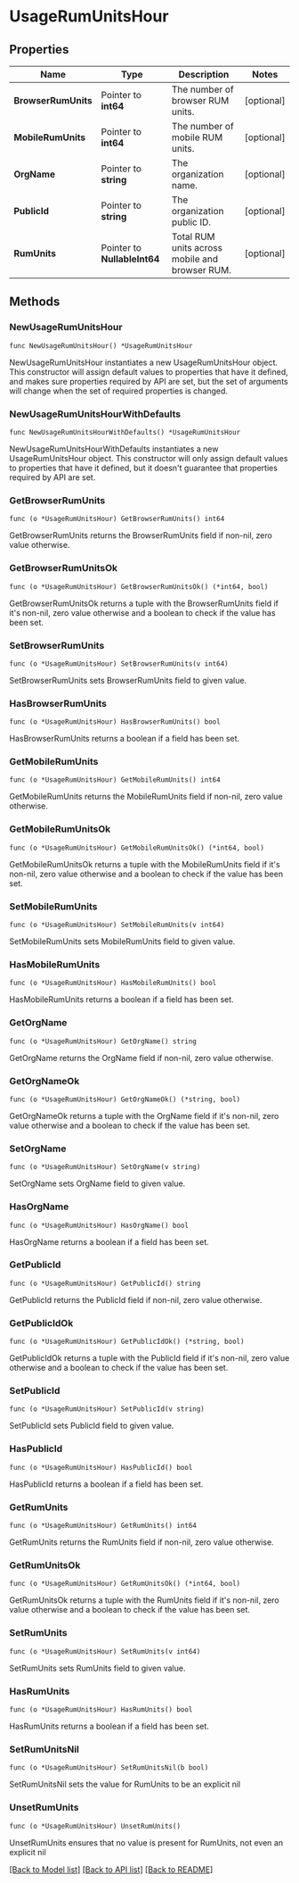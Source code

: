 # UsageRumUnitsHour

## Properties

| Name                | Type                         | Description                                    | Notes      |
| ------------------- | ---------------------------- | ---------------------------------------------- | ---------- |
| **BrowserRumUnits** | Pointer to **int64**         | The number of browser RUM units.               | [optional] |
| **MobileRumUnits**  | Pointer to **int64**         | The number of mobile RUM units.                | [optional] |
| **OrgName**         | Pointer to **string**        | The organization name.                         | [optional] |
| **PublicId**        | Pointer to **string**        | The organization public ID.                    | [optional] |
| **RumUnits**        | Pointer to **NullableInt64** | Total RUM units across mobile and browser RUM. | [optional] |

## Methods

### NewUsageRumUnitsHour

`func NewUsageRumUnitsHour() *UsageRumUnitsHour`

NewUsageRumUnitsHour instantiates a new UsageRumUnitsHour object.
This constructor will assign default values to properties that have it defined,
and makes sure properties required by API are set, but the set of arguments
will change when the set of required properties is changed.

### NewUsageRumUnitsHourWithDefaults

`func NewUsageRumUnitsHourWithDefaults() *UsageRumUnitsHour`

NewUsageRumUnitsHourWithDefaults instantiates a new UsageRumUnitsHour object.
This constructor will only assign default values to properties that have it defined,
but it doesn't guarantee that properties required by API are set.

### GetBrowserRumUnits

`func (o *UsageRumUnitsHour) GetBrowserRumUnits() int64`

GetBrowserRumUnits returns the BrowserRumUnits field if non-nil, zero value otherwise.

### GetBrowserRumUnitsOk

`func (o *UsageRumUnitsHour) GetBrowserRumUnitsOk() (*int64, bool)`

GetBrowserRumUnitsOk returns a tuple with the BrowserRumUnits field if it's non-nil, zero value otherwise
and a boolean to check if the value has been set.

### SetBrowserRumUnits

`func (o *UsageRumUnitsHour) SetBrowserRumUnits(v int64)`

SetBrowserRumUnits sets BrowserRumUnits field to given value.

### HasBrowserRumUnits

`func (o *UsageRumUnitsHour) HasBrowserRumUnits() bool`

HasBrowserRumUnits returns a boolean if a field has been set.

### GetMobileRumUnits

`func (o *UsageRumUnitsHour) GetMobileRumUnits() int64`

GetMobileRumUnits returns the MobileRumUnits field if non-nil, zero value otherwise.

### GetMobileRumUnitsOk

`func (o *UsageRumUnitsHour) GetMobileRumUnitsOk() (*int64, bool)`

GetMobileRumUnitsOk returns a tuple with the MobileRumUnits field if it's non-nil, zero value otherwise
and a boolean to check if the value has been set.

### SetMobileRumUnits

`func (o *UsageRumUnitsHour) SetMobileRumUnits(v int64)`

SetMobileRumUnits sets MobileRumUnits field to given value.

### HasMobileRumUnits

`func (o *UsageRumUnitsHour) HasMobileRumUnits() bool`

HasMobileRumUnits returns a boolean if a field has been set.

### GetOrgName

`func (o *UsageRumUnitsHour) GetOrgName() string`

GetOrgName returns the OrgName field if non-nil, zero value otherwise.

### GetOrgNameOk

`func (o *UsageRumUnitsHour) GetOrgNameOk() (*string, bool)`

GetOrgNameOk returns a tuple with the OrgName field if it's non-nil, zero value otherwise
and a boolean to check if the value has been set.

### SetOrgName

`func (o *UsageRumUnitsHour) SetOrgName(v string)`

SetOrgName sets OrgName field to given value.

### HasOrgName

`func (o *UsageRumUnitsHour) HasOrgName() bool`

HasOrgName returns a boolean if a field has been set.

### GetPublicId

`func (o *UsageRumUnitsHour) GetPublicId() string`

GetPublicId returns the PublicId field if non-nil, zero value otherwise.

### GetPublicIdOk

`func (o *UsageRumUnitsHour) GetPublicIdOk() (*string, bool)`

GetPublicIdOk returns a tuple with the PublicId field if it's non-nil, zero value otherwise
and a boolean to check if the value has been set.

### SetPublicId

`func (o *UsageRumUnitsHour) SetPublicId(v string)`

SetPublicId sets PublicId field to given value.

### HasPublicId

`func (o *UsageRumUnitsHour) HasPublicId() bool`

HasPublicId returns a boolean if a field has been set.

### GetRumUnits

`func (o *UsageRumUnitsHour) GetRumUnits() int64`

GetRumUnits returns the RumUnits field if non-nil, zero value otherwise.

### GetRumUnitsOk

`func (o *UsageRumUnitsHour) GetRumUnitsOk() (*int64, bool)`

GetRumUnitsOk returns a tuple with the RumUnits field if it's non-nil, zero value otherwise
and a boolean to check if the value has been set.

### SetRumUnits

`func (o *UsageRumUnitsHour) SetRumUnits(v int64)`

SetRumUnits sets RumUnits field to given value.

### HasRumUnits

`func (o *UsageRumUnitsHour) HasRumUnits() bool`

HasRumUnits returns a boolean if a field has been set.

### SetRumUnitsNil

`func (o *UsageRumUnitsHour) SetRumUnitsNil(b bool)`

SetRumUnitsNil sets the value for RumUnits to be an explicit nil

### UnsetRumUnits

`func (o *UsageRumUnitsHour) UnsetRumUnits()`

UnsetRumUnits ensures that no value is present for RumUnits, not even an explicit nil

[[Back to Model list]](../README.md#documentation-for-models) [[Back to API list]](../README.md#documentation-for-api-endpoints) [[Back to README]](../README.md)

